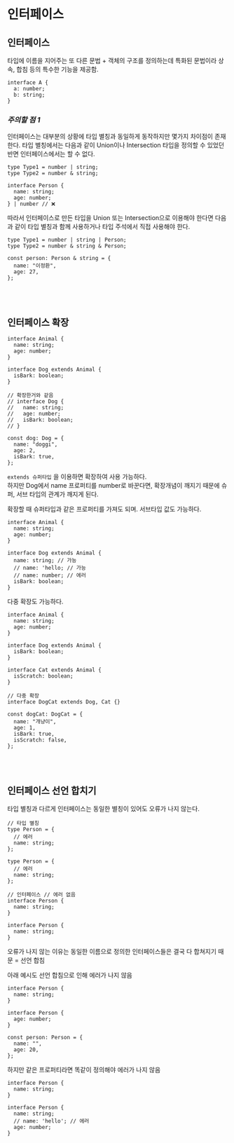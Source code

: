 # 인터페이스

## 인터페이스

타입에 이름을 지어주는 또 다른 문법 + 객체의 구조를 정의하는데 특화된 문법이라 상속, 합침 등의 특수한 기능을 제공함.

```tsx
interface A {
  a: number;
  b: string;
}
```

### _주의할 점 1_

인터페이스는 대부분의 상황에 타입 별칭과 동일하게 동작하지만 몇가지 차이점이 존재한다. 타입 별칭에서는 다음과 같이 Union이나 Intersection 타입을 정의할 수 있었던 반면 인터페이스에서는 할 수 없다.

```tsx
type Type1 = number | string;
type Type2 = number & string;

interface Person {
  name: string;
  age: number;
} | number // ❌
```

따라서 인터페이스로 만든 타입을 Union 또는 Intersection으로 이용해야 한다면 다음과 같이 타입 별칭과 함께 사용하거나 타입 주석에서 직접 사용해야 한다.

```tsx
type Type1 = number | string | Person;
type Type2 = number & string & Person;

const person: Person & string = {
  name: "이정환",
  age: 27,
};
```

<br>
<br>

## 인터페이스 확장

```tsx
interface Animal {
  name: string;
  age: number;
}

interface Dog extends Animal {
  isBark: boolean;
}

// 확장한거와 같음
// interface Dog {
//   name: string;
//   age: number;
//   isBark: boolean;
// }

const dog: Dog = {
  name: "doggi",
  age: 2,
  isBark: true,
};
```

`extends 슈퍼타입` 을 이용하면 확장하여 사용 가능하다.  
하지만 Dog에서 name 프로퍼티를 number로 바꾼다면, 확장개념이 깨지기 때문에 슈퍼, 서브 타입의 관계가 깨지게 된다.

확장할 때 슈퍼타입과 같은 프로퍼티를 가져도 되며. 서브타입 값도 가능하다.

```tsx
interface Animal {
  name: string;
  age: number;
}

interface Dog extends Animal {
  name: string; // 가능
  // name: 'hello; // 가능
  // name: number; // 에러
  isBark: boolean;
}
```

다중 확장도 가능하다.

```tsx
interface Animal {
  name: string;
  age: number;
}

interface Dog extends Animal {
  isBark: boolean;
}

interface Cat extends Animal {
  isScratch: boolean;
}

// 다중 확장
interface DogCat extends Dog, Cat {}

const dogCat: DogCat = {
  name: "개냥이",
  age: 1,
  isBark: true,
  isScratch: false,
};
```

<br>
<br>

## 인터페이스 선언 합치기

타입 별칭과 다르게 인터페이스는 동일한 별칭이 있어도 오류가 나지 않는다.

```tsx
// 타입 별칭
type Person = {
  // 에러
  name: string;
};

type Person = {
  // 에러
  name: string;
};

// 인터페이스 // 에러 없음
interface Person {
  name: string;
}

interface Person {
  name: string;
}
```

오류가 나지 않는 이유는 동일한 이름으로 정의한 인터페이스들은 결국 다 합쳐지기 때문 = 선언 합침

아래 예시도 선언 합침으로 인해 에러가 나지 않음

```tsx
interface Person {
  name: string;
}

interface Person {
  age: number;
}

const person: Person = {
  name: "",
  age: 20,
};
```

하지만 같은 프로퍼티라면 똑같이 정의해야 에러가 나지 않음

```tsx
interface Person {
  name: string;
}

interface Person {
  name: string;
  // name: 'hello'; // 에러
  age: number;
}
```
